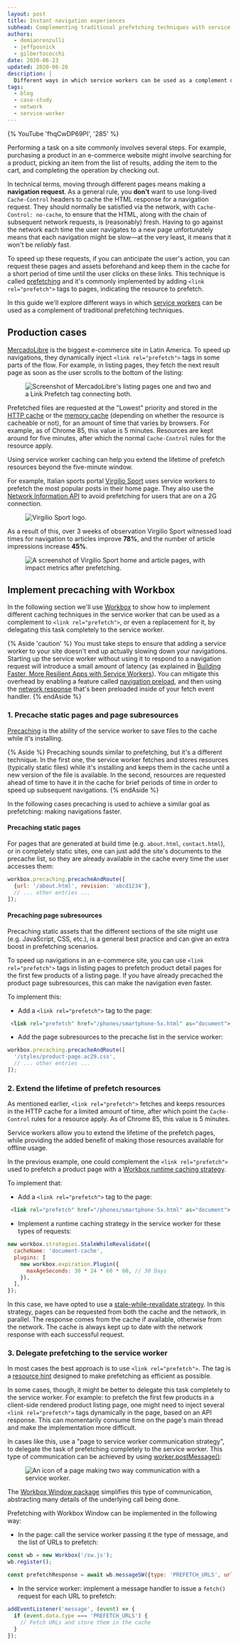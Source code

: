 ```yaml
---
layout: post
title: Instant navigation experiences
subhead: Complementing traditional prefetching techniques with service workers.
authors:
  - demianrenzulli
  - jeffposnick
  - gilbertococchi
date: 2020-06-23
updated: 2020-08-20
description: |
  Different ways in which service workers can be used as a complement of traditional prefetching techniques.
tags:
  - blog
  - case-study
  - network
  - service-worker
---
```


{% YouTube 'fhqCwDP69PI', '285' %}

Performing a task on a site commonly involves several steps. For example, purchasing a product in an e-commerce website might involve searching for a product, picking an item from the list of results, adding the item to the cart, and completing the operation by checking out.

In technical terms, moving through different pages means making a **navigation request**. As a general rule, you **don't** want to use long-lived `Cache-Control` headers to cache the HTML response for a navigation request. They should normally be satisfied via the network, with `Cache-Control: no-cache`, to ensure that the HTML, along with the chain of subsequent network requests, is (reasonably) fresh.
Having to go against the network each time the user navigates to a new page unfortunately means that each navigation might be slow—at the very least, it means that it won't be *reliably* fast.

To speed up these requests, if you can anticipate the user's action, you can request these pages and assets beforehand and keep them in the cache for a short period of time until the user clicks on these links. This technique is called [prefetching](/link-prefetch/) and it's commonly implemented by adding `<link rel="prefetch">` tags to pages, indicating the resource to prefetch.

In this guide we'll explore different ways in which [service workers](https://developer.mozilla.org/en-US/docs/Web/API/Service_Worker_API) can be used as a complement of traditional prefetching techniques.

## Production cases

[MercadoLibre](https://www.mercadolibre.com.ar/) is the biggest e-commerce site in Latin America. To speed up navigations, they dynamically inject `<link rel="prefetch">` tags in some parts of the flow. For example, in listing pages, they fetch the next result page as soon as the user scrolls to the bottom of the listing:

<figure class="w-figure">
  <img src="mercadolibre-prefetch.png"
       alt="Screenshot of MercadoLibre's listing pages one and two and a Link Prefetch tag connecting both.">
</figure>

Prefetched files are requested at the "Lowest" priority and stored in the [HTTP cache](/http-cache/) or the [memory cache](https://calendar.perfplanet.com/2016/a-tale-of-four-caches/) (depending on whether the resource is cacheable or not), for an amount of time that varies by browsers. For example, as of Chrome 85, this value is 5 minutes. Resources are kept around for five minutes, after which the normal `Cache-Control` rules for the resource apply.

Using service worker caching can help you extend the lifetime of prefetch resources beyond the five-minute window.

For example, Italian sports portal [Virgilio Sport](https://sport.virgilio.it/) uses service workers to prefetch the most popular posts in their home page. They also use the [Network Information API](https://developer.mozilla.org/en-US/docs/Web/API/Network_Information_API) to avoid prefetching for users that are on a 2G connection.

<figure class="w-figure">
  <img src="virgilio-sport-logo.png"
       alt="Virgilio Sport logo.">
</figure>

As a result of this, over 3 weeks of observation Virgilio Sport witnessed load times for navigation to articles improve **78%**, and the number of article impressions increase **45%**.

<figure class="w-figure">
  <img src="virgilio-sport-prefetch.png"
       alt="A screenshot of Virgilio Sport home and article pages, with impact metrics after prefetching.">
</figure>

## Implement precaching with Workbox

In the following section we'll use [Workbox](/workbox/) to show how to implement different caching techniques in the service worker that can be used as a complement to `<link rel="prefetch">`, or even a replacement for it, by delegating this task completely to the service worker.

{% Aside 'caution' %} You must take steps to ensure that adding a service worker to your site doesn't end up actually slowing down your navigations. Starting up the service worker without using it to respond to a navigation request will introduce a small amount of latency (as explained in [Building Faster, More Resilient Apps with Service Workers](https://www.youtube.com/watch?v=25aCD5XL1Jk)). You can mitigate this overhead by enabling a feature called [navigation preload](https://developers.google.com/web/updates/2017/02/navigation-preload), and then using the [network response](https://developers.google.com/web/updates/2017/02/navigation-preload#using_the_preloaded_response) that's been preloaded inside of your fetch event handler.
{% endAside %}

### 1. Precache static pages and page subresources

[Precaching](/precache-with-workbox/) is the ability of the service worker to save files to the cache while it's installing.

{% Aside %}
Precaching sounds similar to prefetching, but it's a different technique. In the first one, the service worker fetches and stores resources (typically static files) while it's installing and keeps them in the cache until a new version of the file is available. In the second, resources are requested ahead of time to have it in the cache for brief periods of time in order to speed up subsequent navigations.
{% endAside %}

In the following cases precaching is used to achieve a similar goal as prefetching: making navigations faster.

#### Precaching static pages

For pages that are generated at build time (e.g. `about.html`, `contact.html`), or in completely static sites, one can just add the site's documents to the precache list, so they are already available in the cache every time the user accesses them:

```javascript
workbox.precaching.precacheAndRoute([
  {url: '/about.html', revision: 'abcd1234'},
  // ... other entries ...
]);
```

#### Precaching page subresources

Precaching static assets that the different sections of the site might use (e.g. JavaScript, CSS, etc.), is a general best practice and can give an extra boost in prefetching scenarios.

To speed up navigations in an e-commerce site, you can use  `<link rel="prefetch">` tags in listing pages to prefetch product detail pages for the first few products of a listing page. If you have already precached the product page subresources, this can make the navigation even faster.

To implement this:

- Add a `<link rel="prefetch">` tag to the page:

```html
 <link rel="prefetch" href="/phones/smartphone-5x.html" as="document">
```

- Add the page subresources to the precache list in the service worker:

```javascript
workbox.precaching.precacheAndRoute([
  '/styles/product-page.ac29.css',
  // ... other entries ...
]);
```

### 2. Extend the lifetime of prefetch resources

As mentioned earlier, `<link rel="prefetch">` fetches and keeps resources in the HTTP cache for a limited amount of time, after which point the `Cache-Control` rules for a resource apply. As of Chrome 85, this value is 5 minutes.

Service workers allow you to extend the lifetime of the prefetch pages, while providing the added benefit of making those resources available for offline usage.

In the previous example, one could complement the `<link rel="prefetch">` used to prefetch a product page with a [Workbox runtime caching strategy](/runtime-caching-with-workbox/).

To implement that:

- Add a `<link rel="prefetch">` tag to the page:

```html
 <link rel="prefetch" href="/phones/smartphone-5x.html" as="document">
 ```

 - Implement a runtime caching strategy in the service worker for these types of requests:

```javascript
new workbox.strategies.StaleWhileRevalidate({
  cacheName: 'document-cache',
  plugins: [
    new workbox.expiration.Plugin({
      maxAgeSeconds: 30 * 24 * 60 * 60, // 30 Days
    }),
  ],
});
```

In this case, we have opted to use a [stale-while-revalidate strategy](https://developers.google.com/web/tools/workbox/modules/workbox-strategies#stale-while-revalidate). In this strategy, pages can be requested from both the cache and the network, in parallel. The response comes from the cache if available, otherwise from the network. The cache is always kept up to date with the network response with each successful request.

### 3. Delegate prefetching to the service worker

In most cases the best approach is to use `<link rel="prefetch">`. The tag is a [resource hint](https://www.w3.org/TR/resource-hints/) designed to make prefetching as efficient as possible.

In some cases, though, it might be better to delegate this task completely to the service worker.
For example: to prefetch the first few products in a client-side rendered product listing page, one might need to inject several `<link rel="prefetch">` tags dynamically in the page, based on an API response. This can momentarily consume time on the page's main thread and make the implementation more difficult.

In cases like this, use a "page to service worker communication strategy", to delegate the task of prefetching completely to the service worker. This type of communication can be achieved by using [worker.postMessage()](https://html.spec.whatwg.org/multipage/workers.html#dom-worker-postmessage):

<figure class="w-figure">
  <img src="page-to-sw.png"
       alt="An icon of a page making two way communication with a service worker.">
</figure>

The [Workbox Window package](https://developers.google.com/web/tools/workbox/modules/workbox-window) simplifies this type of communication, abstracting many details of the underlying call being done.

Prefetching with Workbox Window can be implemented in the following way:

- In the page: call the service worker passing it the type of message, and the list of URLs to prefetch:

```javascript
const wb = new Workbox('/sw.js');
wb.register();

const prefetchResponse = await wb.messageSW({type: 'PREFETCH_URLS', urls: […]});
```

- In the service worker: implement a message handler to issue a `fetch()` request for each URL to prefetch:

```javascript
addEventListener('message', (event) => {
  if (event.data.type === 'PREFETCH_URLS') {
    // Fetch URLs and store them in the cache
  }
});
```
